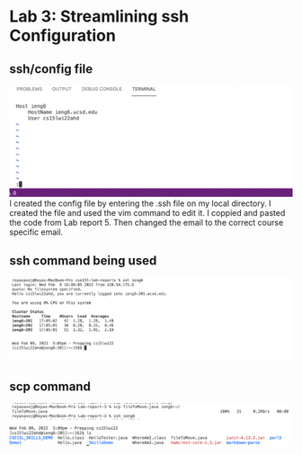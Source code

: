 # Lab 3: Streamlining ssh Configuration
## ssh/config file
![image](SSHConfigFile.png)
I created the config file by entering the \.ssh file on my local directory. I created the file and used the vim command to edit it. I coppied and pasted the code from Lab report 5. Then changed the email to the correct course specific email.

## ssh command being used 
![image](sshLoginShortCut.png)
## scp command 
![image](scpcommand.png)
![image](fileAdded.png)